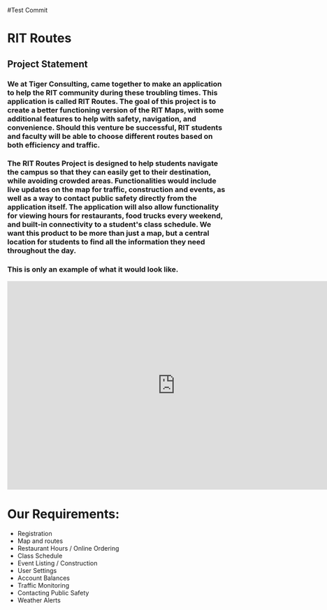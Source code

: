 #Test Commit
# RIT Routes
## Project Statement
### We at Tiger Consulting, came together to make an application to help the RIT community during these troubling times. This   application is called RIT Routes. The goal of this project is to create a better functioning version of the RIT Maps, with some additional features to help with safety, navigation, and convenience. Should this venture be successful, RIT students and faculty will be able to choose different routes based on both efficiency and traffic.
### The RIT Routes Project is designed to help students navigate the campus so that they can easily get to their destination, while avoiding crowded areas. Functionalities would include live updates on the map for traffic, construction and events, as well as a way to contact public safety directly from the application itself. The application will also allow functionality for viewing hours for restaurants, food trucks every weekend, and built-in connectivity to a student's class schedule. We want this product to be more than just a map, but a central location for students to find all the information they need throughout the day.


### This is only an example of what it would look like.

<iframe src="https://docs.google.com/presentation/d/e/2PACX-1vSV1cqnR3ICMug3t4QGcfI2UmMOZ4YTHrYw9iXT_NvylxS2UcN9aNCQ0VBAmrjCPu3hKmpNkL5w8jx0/embed?start=false&loop=false&delayms=60000" frameborder="0" width="768" height="478" allowfullscreen="true" mozallowfullscreen="true" webkitallowfullscreen="true"></iframe>

# Our Requirements:
- Registration
- Map and routes
- Restaurant Hours / Online Ordering
- Class Schedule
- Event Listing / Construction
- User Settings
- Account Balances
- Traffic Monitoring
- Contacting Public Safety
- Weather Alerts
